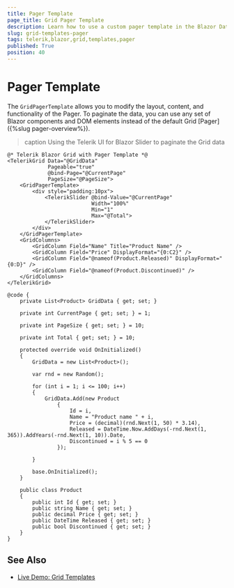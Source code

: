 ```yaml
---
title: Pager Template
page_title: Grid Pager Template
description: Learn how to use a custom pager template in the Blazor Data Grid. The template allows you to customize the layout, content, and functionality of the Pager UI component.
slug: grid-templates-pager
tags: telerik,blazor,grid,templates,pager
published: True
position: 40
---
```



# Pager Template

The `GridPagerTemplate` allows you to modify the layout, content, and functionality of the Pager. To paginate the data, you can use any set of Blazor components and DOM elements instead of the default Grid [Pager]({%slug pager-overview%}).


>caption Using the Telerik UI for Blazor Slider to paginate the Grid data

````CSHTML
@* Telerik Blazor Grid with Pager Template *@
<TelerikGrid Data="@GridData"
             Pageable="true"
             @bind-Page="@CurrentPage"
             PageSize="@PageSize">
    <GridPagerTemplate>
        <div style="padding:10px">
            <TelerikSlider @bind-Value="@CurrentPage"
                           Width="100%"
                           Min="1"
                           Max="@Total">
            </TelerikSlider>
        </div>
    </GridPagerTemplate>
    <GridColumns>
        <GridColumn Field="Name" Title="Product Name" />
        <GridColumn Field="Price" DisplayFormat="{0:C2}" />
        <GridColumn Field="@nameof(Product.Released)" DisplayFormat="{0:D}" />
        <GridColumn Field="@nameof(Product.Discontinued)" />
    </GridColumns>
</TelerikGrid>

@code {
    private List<Product> GridData { get; set; }

    private int CurrentPage { get; set; } = 1;

    private int PageSize { get; set; } = 10;

    private int Total { get; set; } = 10;

    protected override void OnInitialized()
    {
        GridData = new List<Product>();

        var rnd = new Random();

        for (int i = 1; i <= 100; i++)
        {
            GridData.Add(new Product
                {
                    Id = i,
                    Name = "Product name " + i,
                    Price = (decimal)(rnd.Next(1, 50) * 3.14),
                    Released = DateTime.Now.AddDays(-rnd.Next(1, 365)).AddYears(-rnd.Next(1, 10)).Date,
                    Discontinued = i % 5 == 0
                });

        }

        base.OnInitialized();
    }

    public class Product
    {
        public int Id { get; set; }
        public string Name { get; set; }
        public decimal Price { get; set; }
        public DateTime Released { get; set; }
        public bool Discontinued { get; set; }
    }
}
````

## See Also

 * [Live Demo: Grid Templates](https://demos.telerik.com/blazor-ui/grid/templates)

